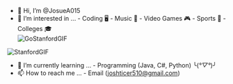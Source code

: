 - 👋 Hi, I’m @JosueA015
- 👀 I’m interested in ...
      - Coding 🖥️
      - Music 🎼
      - Video Games 🎮
      - Sports 🏈
      - Colleges 🎓
  <br> 
  ![GoStanfordGIF](https://github.com/JosueA015/JosueA015/assets/140913459/69b6876c-cc8a-4324-8ea3-57253739845d)
  

![StanfordGIF](https://github.com/JosueA015/JosueA015/assets/140913459/e349dc86-290a-43b1-8ffc-206b476bf795)

- 🌱 I’m currently learning ...
      - Programming (Java, C#, Python) ╰(*°▽°*)╯
- 📫 How to reach me ...
      - Email (joshticer510@gmail.com)

<!---
JosueA015/JosueA015 is a ✨ special ✨ repository because its `README.md` (this file) appears on your GitHub profile.
You can click the Preview link to take a look at your changes.
--->
